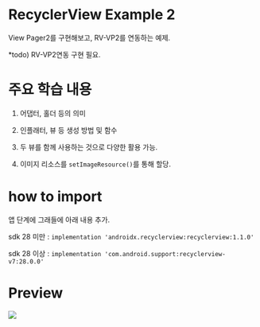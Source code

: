 ﻿# RecyclerView Example 2

View Pager2를 구현해보고, RV-VP2를 연동하는 예제.

*todo) RV-VP2연동 구현 필요.

# 주요 학습 내용

1. 어댑터, 홀더 등의 의미

2. 인플래터, 뷰 등 생성 방법 및 함수

3. 두 뷰를 함께 사용하는 것으로 다양한 활용 가능.

4. 이미지 리소스를 `setImageResource()`를 통해 할당.

# how to import 

앱 단계에 그래들에 아래 내용 추가.

sdk 28 미만 : `implementation 'androidx.recyclerview:recyclerview:1.1.0'`

sdk 28 이상 : `implementation 'com.android.support:recyclerview-v7:28.0.0'`

# Preview

![](https://github.com/danggai/Kotlin-Android-Examples/blob/master/RecyclerViewExample2/preview.gif?raw=true)
